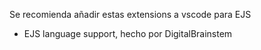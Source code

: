 Se recomienda añadir estas extensions a vscode para EJS
- EJS language support, hecho por DigitalBrainstem
